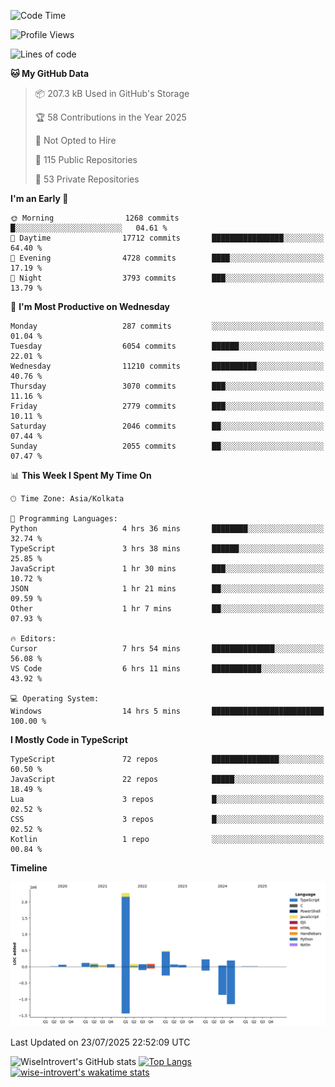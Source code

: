 <!--START_SECTION:waka-->
![Code Time](http://img.shields.io/badge/Code%20Time-2%2C407%20hrs%2039%20mins-blue)

![Profile Views](http://img.shields.io/badge/Profile%20Views-0-blue)

![Lines of code](https://img.shields.io/badge/From%20Hello%20World%20I%27ve%20Written-4.0%20million%20lines%20of%20code-blue)

**🐱 My GitHub Data** 

> 📦 207.3 kB Used in GitHub's Storage 
 > 
> 🏆 58 Contributions in the Year 2025
 > 
> 🚫 Not Opted to Hire
 > 
> 📜 115 Public Repositories 
 > 
> 🔑 53 Private Repositories 
 > 
**I'm an Early 🐤** 

```text
🌞 Morning                1268 commits        █░░░░░░░░░░░░░░░░░░░░░░░░   04.61 % 
🌆 Daytime                17712 commits       ████████████████░░░░░░░░░   64.40 % 
🌃 Evening                4728 commits        ████░░░░░░░░░░░░░░░░░░░░░   17.19 % 
🌙 Night                  3793 commits        ███░░░░░░░░░░░░░░░░░░░░░░   13.79 % 
```
📅 **I'm Most Productive on Wednesday** 

```text
Monday                   287 commits         ░░░░░░░░░░░░░░░░░░░░░░░░░   01.04 % 
Tuesday                  6054 commits        ██████░░░░░░░░░░░░░░░░░░░   22.01 % 
Wednesday                11210 commits       ██████████░░░░░░░░░░░░░░░   40.76 % 
Thursday                 3070 commits        ███░░░░░░░░░░░░░░░░░░░░░░   11.16 % 
Friday                   2779 commits        ███░░░░░░░░░░░░░░░░░░░░░░   10.11 % 
Saturday                 2046 commits        ██░░░░░░░░░░░░░░░░░░░░░░░   07.44 % 
Sunday                   2055 commits        ██░░░░░░░░░░░░░░░░░░░░░░░   07.47 % 
```


📊 **This Week I Spent My Time On** 

```text
🕑︎ Time Zone: Asia/Kolkata

💬 Programming Languages: 
Python                   4 hrs 36 mins       ████████░░░░░░░░░░░░░░░░░   32.74 % 
TypeScript               3 hrs 38 mins       ██████░░░░░░░░░░░░░░░░░░░   25.85 % 
JavaScript               1 hr 30 mins        ███░░░░░░░░░░░░░░░░░░░░░░   10.72 % 
JSON                     1 hr 21 mins        ██░░░░░░░░░░░░░░░░░░░░░░░   09.59 % 
Other                    1 hr 7 mins         ██░░░░░░░░░░░░░░░░░░░░░░░   07.93 % 

🔥 Editors: 
Cursor                   7 hrs 54 mins       ██████████████░░░░░░░░░░░   56.08 % 
VS Code                  6 hrs 11 mins       ███████████░░░░░░░░░░░░░░   43.92 % 

💻 Operating System: 
Windows                  14 hrs 5 mins       █████████████████████████   100.00 % 
```

**I Mostly Code in TypeScript** 

```text
TypeScript               72 repos            ███████████████░░░░░░░░░░   60.50 % 
JavaScript               22 repos            █████░░░░░░░░░░░░░░░░░░░░   18.49 % 
Lua                      3 repos             █░░░░░░░░░░░░░░░░░░░░░░░░   02.52 % 
CSS                      3 repos             █░░░░░░░░░░░░░░░░░░░░░░░░   02.52 % 
Kotlin                   1 repo              ░░░░░░░░░░░░░░░░░░░░░░░░░   00.84 % 
```



**Timeline**

![Lines of Code chart](https://raw.githubusercontent.com/wise-introvert/wise-introvert/master/assets/bar_graph.png)


 Last Updated on 23/07/2025 22:52:09 UTC
<!--END_SECTION:waka-->

![WiseIntrovert's GitHub stats](https://github-readme-stats.vercel.app/api?username=wise-introvert&count_private=true&show_icons=true)
[![Top Langs](https://github-readme-stats.vercel.app/api/top-langs/?username=wise-introvert&langs_count=10)](https://github.com/anuraghazra/github-readme-stats)
[![wise-introvert's wakatime stats](https://github-readme-stats.vercel.app/api/wakatime?username=wiseintrovert)](https://github.com/anuraghazra/github-readme-stats)
